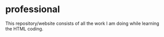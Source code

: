 # professional
This repository/website consists of all the work I am doing while learning the HTML coding. 
